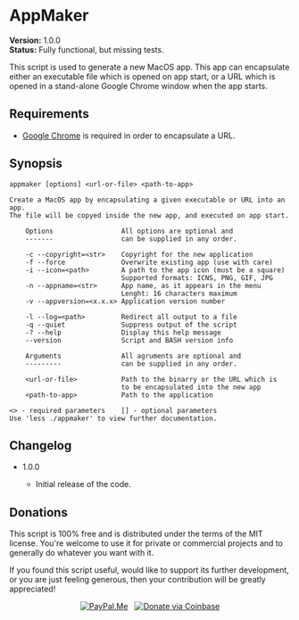 AppMaker
========

**Version:** 1.0.0  
**Status:** Fully functional, but missing tests.

This script is used to generate a new MacOS app. This app can encapsulate either an executable file which is opened on app start, or a URL which is opened in a stand-alone Google Chrome window when the app starts.

Requirements
------------

- [Google Chrome](https://www.google.com/chrome/) is required in order to encapsulate a URL.

Synopsis
--------

    appmaker [options] <url-or-file> <path-to-app>

    Create a MacOS app by encapsulating a given executable or URL into an app.
    The file will be copyed inside the new app, and executed on app start.

        Options                 All options are optional and
        -------                 can be supplied in any order.

        -c --copyright=<str>    Copyright for the new application
        -f --force              Overwrite existing app (use with care)
        -i --icon=<path>        A path to the app icon (must be a square)
                                Supported formats: ICNS, PNG, GIF, JPG
        -n --appname=<str>      App name, as it appears in the menu
                                Lenght: 16 characters maximum
        -v --appversion=<x.x.x> Application version number

        -l --log=<path>         Redirect all output to a file
        -q --quiet              Suppress output of the script
        -? --help               Display this help message
        --version               Script and BASH version info

        Arguments               All agruments are optional and
        ---------               can be supplied in any order.

        <url-or-file>           Path to the binarry or the URL which is
                                to be encapsulated into the new app
        <path-to-app>           Path to the application

    <> - required parameters    [] - optional parameters
    Use 'less ./appmaker' to view further documentation.

Changelog
---------

* 1.0.0

  - Initial release of the code.

Donations
---------

This script is 100% free and is distributed under the terms of the MIT license. You're welcome to use it for private or commercial projects and to generally do whatever you want with it.

If you found this script useful, would like to support its further development, or you are just feeling generous, then your contribution will be greatly appreciated!

<p align="center">
  <a href="https://paypal.me/UmkaDK"><img src="https://img.shields.io/badge/paypal-me-blue.svg?colorB=0070ba&logo=paypal" alt="PayPal.Me"></a>
  &nbsp;
  <a href="https://commerce.coinbase.com/checkout/c97803c0-459a-4994-b940-9ae197d176b8"><img src="https://img.shields.io/badge/coinbase-donate-gold.svg?colorB=ff8e00&logo=bitcoin" alt="Donate via Coinbase"></a>
</p>
